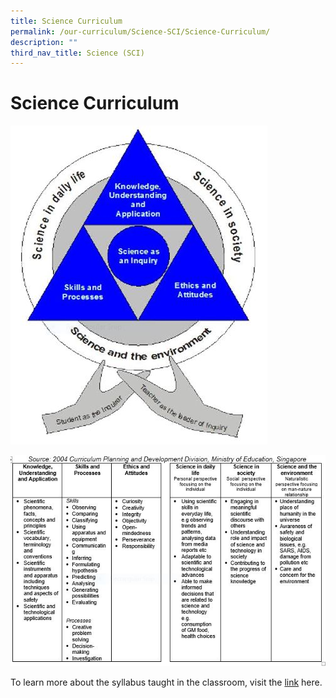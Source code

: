 ```yaml
---
title: Science Curriculum
permalink: /our-curriculum/Science-SCI/Science-Curriculum/
description: ""
third_nav_title: Science (SCI)
---
```


# **Science Curriculum**

![](/images/Science/Sci2.jpeg)

![](/images/Science/Sci3.jpeg)

To learn more about the syllabus taught in the classroom, visit the [link](https://www.moe.gov.sg/-/media/files/primary/syllabus/2023-primary-science.ashx) here.
